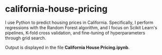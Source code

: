 # california-house-pricing

I use Python to predict housing prices in California. Specifically, I perform regressions with the Random Forest algorithm, and I focus on Scikit Learn's pipelines, K-fold cross validation, and fine-tuning of hyperparameters through grid search.

Output is displayed in the file **California House Pricing.ipynb**.
